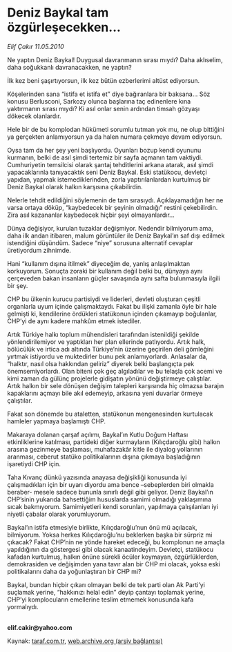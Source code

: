 # Deniz Baykal tam özgürleşecekken...

*Elif Çakır  11.05.2010*

<div class="yazi"><p>Ne yaptın Deniz Baykal! Duygusal davranmanın sırası mıydı? Daha aklıselim, daha soğukkanlı davranacakken, ne yaptın?</p>
<p>İlk kez beni şaşırtıyorsun, ilk kez bütün ezberlerimi altüst ediyorsun. </p>
<p>Köşelerinden sana “istifa et istifa et” diye bağıranlara bir baksana... Söz konusu Berlusconi, Sarkozy olunca başlarına taç edinenlere kına yaktırmanın sırası mıydı? Ki asıl onlar senin ardından timsah gözyaşı dökecek olanlardır. </p>
<p>Hele bir de bu komplodan hükümeti sorumlu tutman yok mu, ne olup bittiğini ya gerçekten anlamıyorsun ya da halen numara çekmeye devam ediyorsun.</p>
<p>Oysa tam da her şey yeni başlıyordu. Oyunları bozup kendi oyununu kurmanın, belki de asıl şimdi tertemiz bir sayfa açmanın tam vaktiydi. Cumhuriyetin temsilcisi olarak şantaj tehditlerini arkana atarak, asıl şimdi yapacaklarınla tanıyacaktık seni Deniz Baykal. Eski statükocu, devletçi yapıdan, yapmak istemediklerinden, zorla yaptırılanlardan kurtulmuş bir Deniz Baykal olarak halkın karşısına çıkabilirdin.</p>
<p>Nelerle tehdit edildiğini söylemenin de tam sırasıydı. Açıklayamadığın her ne varsa ortaya döküp, “kaybedecek bir şeyinin olmadığı” restini çekebilirdin. Zira asıl kazananlar kaybedecek hiçbir şeyi olmayanlardır... </p>
<p>Dünya değişiyor, kurulan tuzaklar değişmiyor. Nedendir bilmiyorum ama, daha ilk andan itibaren, malum görüntüler ile Deniz Baykal’ın saf dışı edilmek istendiğini düşündüm. Sadece “niye” sorusuna alternatif cevaplar üretiyordum zihnimde.</p>
<p>Hani “kullanım dışına itilmek” diyeceğim de, yanlış anlaşılmaktan korkuyorum. Sonuçta zoraki bir kullanım değil belki bu, dünyaya aynı çerçeveden bakan insanların güçler savaşında aynı safta bulunmasıyla ilgili bir şey. </p>
<p>CHP bu ülkenin kurucu partisiydi ve liderleri, devleti oluşturan çeşitli organlarla uyum içinde çalışmaktaydı. Fakat bu ilişki zamanla öyle bir hale gelmişti ki, kendilerine ördükleri statükonun içinden çıkamayıp boğulanlar, CHP’yi de aynı kadere mahkûm etmek istediler.</p>
<p>Artık Türkiye halkı toplum mühendisleri tarafından istenildiği şekilde yönlendirilemiyor ve yaptıkları her plan ellerinde patlıyordu. Artık halk, bölücülük ve irtica adı altında Türkiye’nin üzerine geçirilen deli gömleğini yırtmak istiyordu ve muktedirler bunu pek anlamıyorlardı. Anlasalar da, “halktır, nasıl olsa hakkından geliriz” diyerek belki başlangıçta pek önemsemiyorlardı. Olan biteni çok geç algıladılar ve bu telaşla çok acemi ve kimi zaman da gülünç projelerle gidişatın yönünü değiştirmeye çalıştılar. Artık halkın bir sele dönüşen değişim talepleri karşısında hiç olmazsa barajın kapaklarını açmayı bile akıl edemeyip, arkasına yeni duvarlar örmeye çalıştılar.</p>
<p>Fakat son dönemde bu ataletten, statükonun mengenesinden kurtulacak hamleler yapmaya başlamıştı CHP. </p>
<p>Makaraya dolanan çarşaf açılımı, Baykal’ın Kutlu Doğum Haftası etkinliklerine katılması, partideki diğer kurmayların (Kılıçdaroğlu gibi) halkın arasına gezinmeye başlaması, muhafazakâr kitle ile diyalog yollarının aranması, ceberut statüko politikalarının dışına çıkmaya başladığının işaretiydi CHP için.</p>
<p>Taha Kıvanç dünkü yazısında anayasa değişikliği konusunda iyi çalışmadıkları için bir uyarı diyordu ama bence –sebeplerden biri olmakla beraber- mesele sadece bununla sınırlı değil gibi geliyor. Deniz Baykal’ın CHP’sinin yukarıda bahsettiğim hususlarda samimi olmadığı yaklaşımına sıcak bakmıyorum. Samimiyetleri kendi sorunları, yapılmaya çalışılanları iyi niyetli çabalar olarak yorumluyorum.</p>
<p>Baykal’ın istifa etmesiyle birlikte, Kılıçdaroğlu’nun önü mü açılacak, bilmiyorum. Yoksa herkes Kılıçdaroğlu’nu beklerken başka bir sürpriz mi çıkacak? Fakat CHP’nin ne yönde hareket edeceği, bu komplonun ne amaçla yapıldığının da göstergesi gibi olacak kanaatindeyim. Devletçi, statükocu kafadan kurtulmuş, halkın önüne sürekli öcüler koymayan, özgürlüklerden, demokrasiden ve değişimden yana tavır alan bir CHP mi olacak, yoksa eski politikalarını daha da yoğunlaştıran bir CHP mi?</p>
<p>Baykal, bundan hiçbir çıkarı olmayan belki de tek parti olan Ak Parti’yi suçlamak yerine, “hakkınızı helal edin” deyip çantayı toplamak yerine, CHP’yi komplocuların emellerine teslim etmemek konusunda kafa yormalıydı.</p>
<p><b><br/>elif.cakir@yahoo.com</b></p></div>

Kaynak: [taraf.com.tr](http://www.taraf.com.tr:80/elif-cakir/makale-deniz-baykal-tam-ozgurlesecekken.htm), [web.archive.org (arşiv bağlantısı)](http://web.archive.org/web/20100513075732/http://www.taraf.com.tr:80/elif-cakir/makale-deniz-baykal-tam-ozgurlesecekken.htm)
